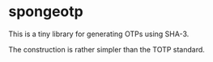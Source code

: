 # spongeotp

This is a tiny library for generating OTPs using SHA-3.

The construction is rather simpler than the TOTP standard.
